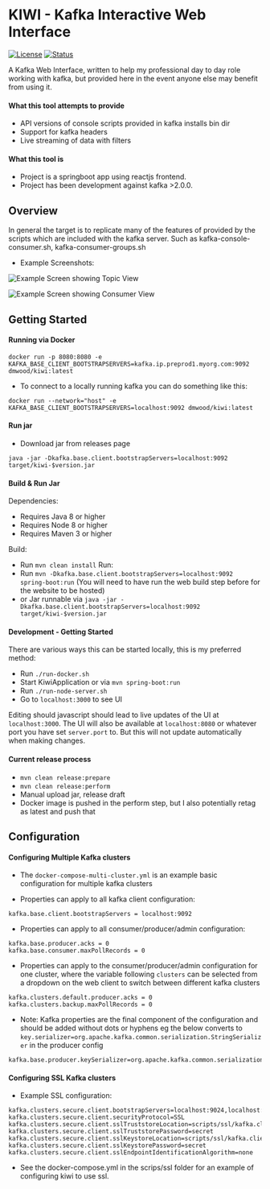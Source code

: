 # KIWI - Kafka Interactive Web Interface 

[![License](https://img.shields.io/badge/License-Apache%202.0-blue.svg)](https://opensource.org/licenses/Apache-2.0)
[![Status](https://img.shields.io/badge/Latest-0.7.0-green.svg)]()

A Kafka Web Interface, written to help my professional day to day role working with kafka, but provided here in the event anyone else may benefit from using it.

#### What this tool attempts to provide
 - API versions of console scripts provided in kafka installs bin dir
 - Support for kafka headers
 - Live streaming of data with filters
  

#### What this tool is
 - Project is a springboot app using reactjs frontend.
 - Project has been development against kafka >2.0.0. 
  
## Overview

In general the target is to replicate many of the features of provided by the scripts which are included with the kafka server. 
Such as kafka-console-consumer.sh, kafka-consumer-groups.sh

- Example Screenshots: 

![Example Screen showing Topic View](./img/TopicView.png "Topic View")


![Example Screen showing Consumer View](./img/ConsumerView.png "Consumer View")


## Getting Started

#### Running via Docker
`docker run -p 8080:8080 -e KAFKA_BASE_CLIENT_BOOTSTRAPSERVERS=kafka.ip.preprod1.myorg.com:9092 dmwood/kiwi:latest`

- To connect to a locally running kafka you can do something like this:

`docker run --network="host" -e KAFKA_BASE_CLIENT_BOOTSTRAPSERVERS=localhost:9092 dmwood/kiwi:latest`
 
#### Run jar

 - Download jar from releases page
 
`java -jar -Dkafka.base.client.bootstrapServers=localhost:9092 target/kiwi-$version.jar`
 
#### Build & Run Jar

Dependencies: 
 - Requires Java 8 or higher 
 - Requires Node 8 or higher
 - Requires Maven 3 or higher
 
Build:
 - Run `mvn clean install`
Run: 
 - Run `mvn -Dkafka.base.client.bootstrapServers=localhost:9092 spring-boot:run` (You will need to have run the web build step before for the website to be hosted)
 - or Jar runnable via `java -jar -Dkafka.base.client.bootstrapServers=localhost:9092 target/kiwi-$version.jar`
  
#### Development - Getting Started

There are various ways this can be started locally, this is my preferred method:

 - Run `./run-docker.sh`
 - Start KiwiApplication or via `mvn spring-boot:run`
 - Run `./run-node-server.sh`
 - Go to `localhost:3000` to see UI
 
Editing should javascript should lead to live updates of the UI at `localhost:3000`.
The UI will also be available at `localhost:8080` or whatever port you have set `server.port` to.
But this will not update automatically when making changes.
  

#### Current release process
 - `mvn clean release:prepare`
 - `mvn clean release:perform`
 - Manual upload jar, release draft
 - Docker image is pushed in the perform step, but I also potentially retag as latest and push that
 
## Configuration

#### Configuring Multiple Kafka clusters
 - The `docker-compose-multi-cluster.yml` is an example basic configuration for multiple kafka clusters

 - Properties can apply to all kafka client configuration:
```
kafka.base.client.bootstrapServers = localhost:9092
```
 - Properties can apply to all consumer/producer/admin configuration:
```
kafka.base.producer.acks = 0
kafka.base.consumer.maxPollRecords = 0
```
 - Properties can apply to the consumer/producer/admin configuration for one cluster, where the variable following `clusters` can be selected from a dropdown on the web client to switch between different kafka clusters 
```
kafka.clusters.default.producer.acks = 0
kafka.clusters.backup.maxPollRecords = 0
```
 
 - Note: Kafka properties are the final component of the configuration and should be added without dots or hyphens eg the below converts to `key.serializer=org.apache.kafka.common.serialization.StringSerializer` in the producer config
```
kafka.base.producer.keySerializer=org.apache.kafka.common.serialization.StringSerializer
```

#### Configuring SSL Kafka clusters

 - Example SSL configuration:
 
```
kafka.clusters.secure.client.bootstrapServers=localhost:9024,localhost:9025,localhost:9026
kafka.clusters.secure.client.securityProtocol=SSL
kafka.clusters.secure.client.sslTruststoreLocation=scripts/ssl/kafka.client.truststore.jks
kafka.clusters.secure.client.sslTruststorePassword=secret
kafka.clusters.secure.client.sslKeystoreLocation=scripts/ssl/kafka.client.truststore.jks
kafka.clusters.secure.client.sslKeystorePassword=secret
kafka.clusters.secure.client.sslEndpointIdentificationAlgorithm=none
```
 - See the docker-compose.yml in the scrips/ssl folder for an example of configuring kiwi to use ssl.